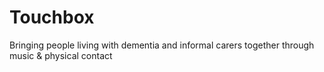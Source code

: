 # Touchbox
Bringing people living with dementia and informal carers together through music &amp; physical contact
